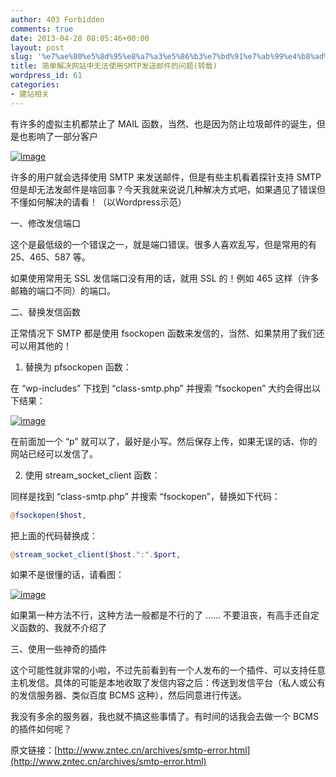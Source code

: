 ```yaml
---
author: 403 Forbidden
comments: true
date: 2013-04-28 08:05:46+00:00
layout: post
slug: '%e7%ae%80%e5%8d%95%e8%a7%a3%e5%86%b3%e7%bd%91%e7%ab%99%e4%b8%ad%e6%97%a0%e6%b3%95%e4%bd%bf%e7%94%a8smtp%e5%8f%91%e9%80%81%e9%82%ae%e4%bb%b6%e7%9a%84%e9%97%ae%e9%a2%98%e8%bd%ac%e8%bd%bd'
title: 简单解决网站中无法使用SMTP发送邮件的问题(转载)
wordpress_id: 61
categories:
- 建站相关
---
```

有许多的虚拟主机都禁止了 MAIL 函数，当然、也是因为防止垃圾邮件的诞生，但是也影响了一部分客户

[![image](/uploads/2013/04/wpid-20130427131924727.jpg)](/uploads/2013/04/wpid-20130427131924727.jpg)



许多的用户就会选择使用 SMTP 来发送邮件，但是有些主机看着探针支持 SMTP 但是却无法发邮件是啥回事？今天我就来说说几种解决方式吧，如果遇见了错误但不懂如何解决的请看！（以Wordpress示范）

一、修改发信端口

这个是最低级的一个错误之一，就是端口错误。很多人喜欢乱写，但是常用的有 25、465、587 等。

如果使用常用无 SSL 发信端口没有用的话，就用 SSL 的！例如 465 这样（许多邮箱的端口不同）的端口。

二、替换发信函数

正常情况下 SMTP 都是使用 fsockopen 函数来发信的，当然、如果禁用了我们还可以用其他的！

1. 替换为 pfsockopen 函数：

在 “wp-includes” 下找到 “class-smtp.php” 并搜索 “fsockopen” 大约会得出以下结果：

[![image](/uploads/2013/04/wpid-20130427132725598.jpg)](/uploads/2013/04/wpid-20130427132725598.jpg)



在前面加一个 “p” 就可以了，最好是小写。然后保存上传，如果无误的话、你的网站已经可以发信了。

2. 使用 stream_socket_client 函数：

同样是找到 “class-smtp.php” 并搜索 “fsockopen”，替换如下代码：

```php
@fsockopen($host,
```


把上面的代码替换成：

```php
@stream_socket_client($host.":".$port,
```


如果不是很懂的话，请看图：

[![image](/uploads/2013/04/wpid-2013042713330981.jpg)](/uploads/2013/04/wpid-2013042713330981.jpg)



如果第一种方法不行，这种方法一般都是不行的了 …… 不要沮丧，有高手还自定义函数的、我就不介绍了

三、使用一些神奇的插件

这个可能性就非常的小啦，不过先前看到有一个人发布的一个插件、可以支持任意主机发信。具体的可能是本地收取了发信内容之后：传送到发信平台（私人或公有的发信服务器、类似百度 BCMS 这种），然后同意进行传送。

我没有多余的服务器，我也就不搞这些事情了。有时间的话我会去做一个 BCMS 的插件如何呢？

原文链接：[http://www.zntec.cn/archives/smtp-error.html](http://www.zntec.cn/archives/smtp-error.html)
